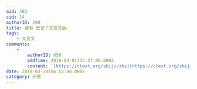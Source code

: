 ```yaml
---
aid: 383
cid: 14
authorID: 290
title: 谁有 史记？文言文版。
tags:
    - 文言文
comments:
    -
        authorID: 650
        addTime: 2018-04-01T15:27:00.000Z
        content: '[https://ctext.org/shiji/zhs](https://ctext.org/shiji/zhs)'
date: 2018-03-28T06:52:00.000Z
category: 问答
---
```



